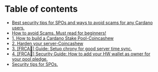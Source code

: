 # Table of contents

* [Best security tips for SPOs and ways to avoid scams for any Cardano users.](README.md)
* [How to avoid Scams. Must read for beginners!](avoid-scams.md)
* [1. How to build a Cardano Stake Pool-Coincashew](https://www.coincashew.com/coins/overview-ada/guide-how-to-build-a-haskell-stakepool-node)
* [2. Harden your server-Coincashew](2.-harden-your-server.md)
* [3. \[FRCA🍁\] Guide: Setup chrony for good server time sync.](how-to-setup-chrony.md)
* [4. \[FRCA🍁\] Security Guide: How to add your HW wallet as owner for your pool pledge.](readme-1.md)
* [Security tips for SPOs.](security-tips-for-spos..md)

